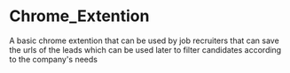# Chrome_Extention
A basic chrome extention that can be used by job recruiters that can save the urls of the leads which can be used later to filter candidates according to the company's needs
